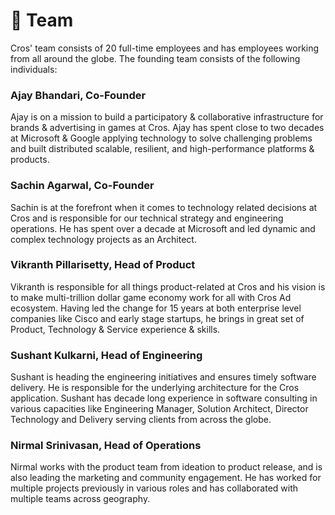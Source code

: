 # 🏢 Team

Cros' team consists of 20 full-time employees and has employees working from all around the globe. The founding team consists of the following individuals:

### **Ajay Bhandari, Co-Founder**

Ajay is on a mission to build a participatory & collaborative infrastructure for brands & advertising in games at Cros. Ajay has spent close to two decades at Microsoft & Google applying technology to solve challenging problems and built distributed scalable, resilient, and high-performance platforms & products.

### Sachin Agarwal, Co-Founder

Sachin is at the forefront when it comes to technology related decisions at Cros and is responsible for our technical strategy and engineering operations. He has spent over a decade at Microsoft and led dynamic and complex technology projects as an Architect.

### Vikranth Pillarisetty, Head of Product

Vikranth is responsible for all things product-related at Cros and his vision is to make multi-trillion dollar game economy work for all with Cros Ad ecosystem. Having led the change for 15 years at both enterprise level companies like Cisco and early stage startups, he brings in great set of Product, Technology & Service experience & skills.

### Sushant Kulkarni, Head of Engineering

Sushant is heading the engineering initiatives and ensures timely software delivery. He is responsible for the underlying architecture for the Cros application. Sushant has decade long experience in software consulting in various capacities like Engineering Manager, Solution Architect, Director Technology and Delivery serving clients from across the globe.

### Nirmal Srinivasan, Head of Operations

Nirmal works with the product team from ideation to product release, and is also leading the marketing and community engagement. He has worked for multiple projects previously in various roles and has collaborated with multiple teams across geography.
